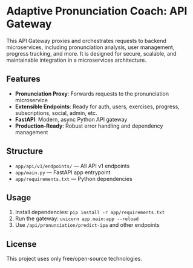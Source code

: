# Adaptive Pronunciation Coach: API Gateway

This API Gateway proxies and orchestrates requests to backend microservices, including pronunciation analysis, user management, progress tracking, and more. It is designed for secure, scalable, and maintainable integration in a microservices architecture.

## Features
- **Pronunciation Proxy**: Forwards requests to the pronunciation microservice
- **Extensible Endpoints**: Ready for auth, users, exercises, progress, subscriptions, social, admin, etc.
- **FastAPI**: Modern, async Python API gateway
- **Production-Ready**: Robust error handling and dependency management

## Structure
- `app/api/v1/endpoints/` — All API v1 endpoints
- `app/main.py` — FastAPI app entrypoint
- `app/requirements.txt` — Python dependencies

## Usage
1. Install dependencies: `pip install -r app/requirements.txt`
2. Run the gateway: `uvicorn app.main:app --reload`
3. Use `/api/pronunciation/predict-ipa` and other endpoints

## License
This project uses only free/open-source technologies.
